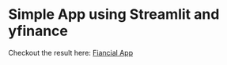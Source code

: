 # Simple App using Streamlit and yfinance

Checkout the result here: [Fiancial App](https://share.streamlit.io/pepelargacha/yfinance_with_streamlit/main/main.py)
